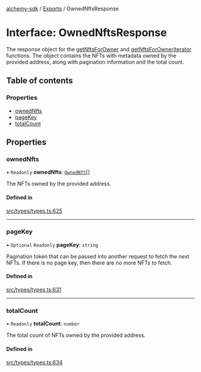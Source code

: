 [alchemy-sdk](../README.md) / [Exports](../modules.md) / OwnedNftsResponse

# Interface: OwnedNftsResponse

The response object for the [getNftsForOwner](../classes/NftNamespace.md#getnftsforowner) and
[getNftsForOwnerIterator](../classes/NftNamespace.md#getnftsforowneriterator) functions. The object contains the NFTs with
metadata owned by the provided address, along with pagination information and
the total count.

## Table of contents

### Properties

- [ownedNfts](OwnedNftsResponse.md#ownednfts)
- [pageKey](OwnedNftsResponse.md#pagekey)
- [totalCount](OwnedNftsResponse.md#totalcount)

## Properties

### ownedNfts

• `Readonly` **ownedNfts**: [`OwnedNft`](OwnedNft.md)[]

The NFTs owned by the provided address.

#### Defined in

[src/types/types.ts:625](https://github.com/alchemyplatform/alchemy-sdk-js/blob/30d9ef5/src/types/types.ts#L625)

___

### pageKey

• `Optional` `Readonly` **pageKey**: `string`

Pagination token that can be passed into another request to fetch the next
NFTs. If there is no page key, then there are no more NFTs to fetch.

#### Defined in

[src/types/types.ts:631](https://github.com/alchemyplatform/alchemy-sdk-js/blob/30d9ef5/src/types/types.ts#L631)

___

### totalCount

• `Readonly` **totalCount**: `number`

The total count of NFTs owned by the provided address.

#### Defined in

[src/types/types.ts:634](https://github.com/alchemyplatform/alchemy-sdk-js/blob/30d9ef5/src/types/types.ts#L634)

